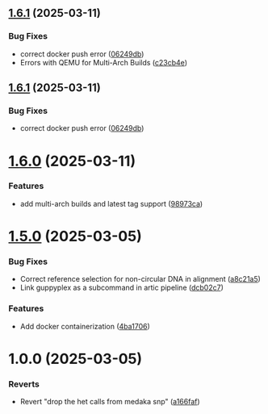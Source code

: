 ## [1.6.1](https://github.com/samordil/artic-multipurpose/compare/v1.6.0...v1.6.1) (2025-03-11)


### Bug Fixes

* correct docker push error ([06249db](https://github.com/samordil/artic-multipurpose/commit/06249db93bf301d56a196a5b73af67f81be9e2be))
* Errors with QEMU for Multi-Arch Builds ([c23cb4e](https://github.com/samordil/artic-multipurpose/commit/c23cb4ef7ee86e38c937849f769c03c19647a165))

## [1.6.1](https://github.com/samordil/artic-multipurpose/compare/v1.6.0...v1.6.1) (2025-03-11)


### Bug Fixes

* correct docker push error ([06249db](https://github.com/samordil/artic-multipurpose/commit/06249db93bf301d56a196a5b73af67f81be9e2be))

# [1.6.0](https://github.com/samordil/artic-multipurpose/compare/v1.5.0...v1.6.0) (2025-03-11)


### Features

* add multi-arch builds and latest tag support ([98973ca](https://github.com/samordil/artic-multipurpose/commit/98973ca0f7591d3afb2f0c0fce4d2115885b5caf))

# [1.5.0](https://github.com/samordil/artic-multipurpose/compare/v1.4.0...v1.5.0) (2025-03-05)


### Bug Fixes

* Correct reference selection for non-circular DNA in alignment ([a8c21a5](https://github.com/samordil/artic-multipurpose/commit/a8c21a576962f1f9d52e8cdc7a3b2df92a51a400))
* Link guppyplex as a subcommand in artic pipeline ([dcb02c7](https://github.com/samordil/artic-multipurpose/commit/dcb02c75a052a0bf88fbc77fa30dde4066fcda86))


### Features

* Add docker containerization ([4ba1706](https://github.com/samordil/artic-multipurpose/commit/4ba1706891984510c9762b11091613cc2c8f9ab1))

# 1.0.0 (2025-03-05)


### Reverts

* Revert "drop the het calls from medaka snp" ([a166faf](https://github.com/samordil/artic-multipurpose/commit/a166faf84b76338293f3a3162b6f86cc15165afc))

